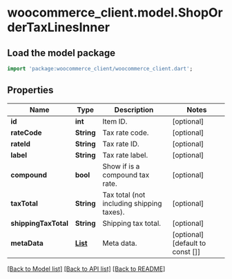 # woocommerce_client.model.ShopOrderTaxLinesInner

## Load the model package
```dart
import 'package:woocommerce_client/woocommerce_client.dart';
```

## Properties
Name | Type | Description | Notes
------------ | ------------- | ------------- | -------------
**id** | **int** | Item ID. | [optional] 
**rateCode** | **String** | Tax rate code. | [optional] 
**rateId** | **String** | Tax rate ID. | [optional] 
**label** | **String** | Tax rate label. | [optional] 
**compound** | **bool** | Show if is a compound tax rate. | [optional] 
**taxTotal** | **String** | Tax total (not including shipping taxes). | [optional] 
**shippingTaxTotal** | **String** | Shipping tax total. | [optional] 
**metaData** | [**List<ShopCoupon1MetaDataInner>**](ShopCoupon1MetaDataInner.md) | Meta data. | [optional] [default to const []]

[[Back to Model list]](../README.md#documentation-for-models) [[Back to API list]](../README.md#documentation-for-api-endpoints) [[Back to README]](../README.md)


